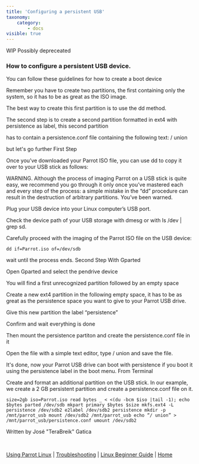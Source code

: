 ```yaml
---
title: 'Configuring a persistent USB'
taxonomy:
    category:
        - docs
visible: true
---
```


WIP Possibly depreceated

### How to configure a persistent USB device.


You can follow these guidelines for how to create a boot device

Remember you have to create two partitions, the first containing only the system, so it has to be as great as the ISO image.

The best way to create this first partition is to use the dd method.

The second step is to create a second partition formatted in ext4 with persistence as label, this second partition

has to contain a persistence.conf file containing the following text: / union

but let's go further
First Step

Once you’ve downloaded your Parrot ISO file, you can use dd to copy it over to your USB stick as follows:

WARNING. Although the process of imaging Parrot on a USB stick is quite easy, we recommend you go through it only once you’ve mastered each and every step of the process: a simple mistake in the “dd” procedure can result in the destruction of arbitrary partitions. You’ve been warned.

Plug your USB device into your Linux computer’s USB port.

Check the device path of your USB storage with dmesg or with ls /dev | grep sd.

Carefully proceed with the imaging of the Parrot ISO file on the USB device:

```text
dd if=Parrot.iso of=/dev/sdb
```

wait until the process ends.
Second Step
With Gparted

Open Gparted and select the pendrive device

You will find a first unrecognized partition followed by an empty space

Create a new ext4 partition in the following empty space, it has to be as great as the persistence space you want to give to your Parrot USB drive.

Give this new partition the label “persistence”

Confirm and wait everything is done

Then mount the persistence partiton and create the persistence.conf file in it

Open the file with a simple text editor, type / union and save the file.

It's done, now your Parrot USB drive can boot with persistence if you boot it using the persistence label in the boot menu.
From Terminal

Create and format an additional partition on the USB stick. In our example, we create a 2 GB persistent partition and create a persistence.conf file on it.

```text
size=2gb iso=Parrot.iso read bytes _ < <(du -bcm $iso |tail -1); echo $bytes parted /dev/sdb mkpart primary $bytes $size mkfs.ext4 -L persistence /dev/sdb2 e2label /dev/sdb2 persistence mkdir -p /mnt/parrot_usb mount /dev/sdb2 /mnt/parrot_usb echo “/ union” > /mnt/parrot_usb/persistence.conf umount /dev/sdb2
```

Written by  José "TeraBreik" Gatica

&nbsp;

[Using Parrot Linux](https://www.parrotsec.org/docs/info/startpage/) | [Troubleshooting](https://www.parrotsec.org/docs/trbl/trbl-start/) | [Linux Beginner Guide](https://www.parrotsec.org/docs/library/lbg-start/) | [Home](https://www.parrotsec.org/docs/) 